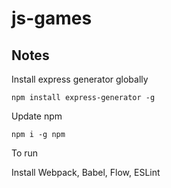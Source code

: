 # js-games

## Notes

Install express generator globally

```
npm install express-generator -g
```

Update npm

```
npm i -g npm 
```

To run 

Install Webpack, Babel, Flow, ESLint
